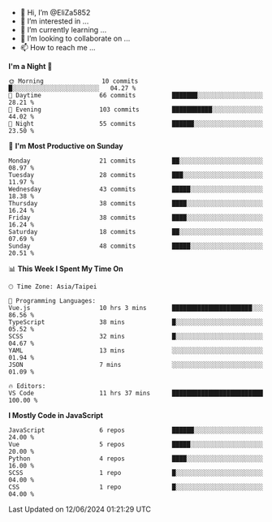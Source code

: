 - 👋 Hi, I’m @EliZa5852
- 👀 I’m interested in ...
- 🌱 I’m currently learning ...
- 💞️ I’m looking to collaborate on ...
- 📫 How to reach me ...

<!--START_SECTION:waka-->
**I'm a Night 🦉** 

```text
🌞 Morning                10 commits          █░░░░░░░░░░░░░░░░░░░░░░░░   04.27 % 
🌆 Daytime                66 commits          ███████░░░░░░░░░░░░░░░░░░   28.21 % 
🌃 Evening                103 commits         ███████████░░░░░░░░░░░░░░   44.02 % 
🌙 Night                  55 commits          ██████░░░░░░░░░░░░░░░░░░░   23.50 % 
```
📅 **I'm Most Productive on Sunday** 

```text
Monday                   21 commits          ██░░░░░░░░░░░░░░░░░░░░░░░   08.97 % 
Tuesday                  28 commits          ███░░░░░░░░░░░░░░░░░░░░░░   11.97 % 
Wednesday                43 commits          █████░░░░░░░░░░░░░░░░░░░░   18.38 % 
Thursday                 38 commits          ████░░░░░░░░░░░░░░░░░░░░░   16.24 % 
Friday                   38 commits          ████░░░░░░░░░░░░░░░░░░░░░   16.24 % 
Saturday                 18 commits          ██░░░░░░░░░░░░░░░░░░░░░░░   07.69 % 
Sunday                   48 commits          █████░░░░░░░░░░░░░░░░░░░░   20.51 % 
```


📊 **This Week I Spent My Time On** 

```text
🕑︎ Time Zone: Asia/Taipei

💬 Programming Languages: 
Vue.js                   10 hrs 3 mins       ██████████████████████░░░   86.56 % 
TypeScript               38 mins             █░░░░░░░░░░░░░░░░░░░░░░░░   05.52 % 
SCSS                     32 mins             █░░░░░░░░░░░░░░░░░░░░░░░░   04.67 % 
YAML                     13 mins             ░░░░░░░░░░░░░░░░░░░░░░░░░   01.94 % 
JSON                     7 mins              ░░░░░░░░░░░░░░░░░░░░░░░░░   01.09 % 

🔥 Editors: 
VS Code                  11 hrs 37 mins      █████████████████████████   100.00 % 
```

**I Mostly Code in JavaScript** 

```text
JavaScript               6 repos             ██████░░░░░░░░░░░░░░░░░░░   24.00 % 
Vue                      5 repos             █████░░░░░░░░░░░░░░░░░░░░   20.00 % 
Python                   4 repos             ████░░░░░░░░░░░░░░░░░░░░░   16.00 % 
SCSS                     1 repo              █░░░░░░░░░░░░░░░░░░░░░░░░   04.00 % 
CSS                      1 repo              █░░░░░░░░░░░░░░░░░░░░░░░░   04.00 % 
```




 Last Updated on 12/06/2024 01:21:29 UTC
<!--END_SECTION:waka-->
